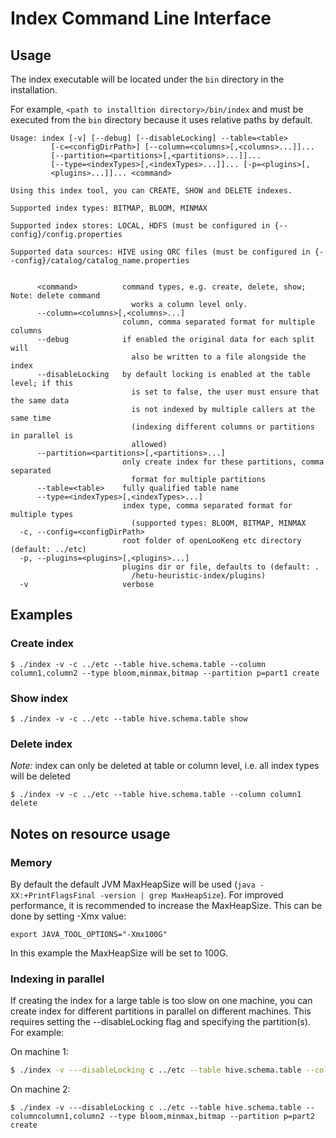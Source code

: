 # Index Command Line Interface

## Usage

The index executable will be located under the `bin` directory in the installation. 

For example, `<path to installtion directory>/bin/index` and must be executed from the `bin` directory because it uses relative paths by default.

```
Usage: index [-v] [--debug] [--disableLocking] --table=<table>
         [-c=<configDirPath>] [--column=<columns>[,<columns>...]]...
         [--partition=<partitions>[,<partitions>...]]...
         [--type=<indexTypes>[,<indexTypes>...]]... [-p=<plugins>[,
         <plugins>...]]... <command>

Using this index tool, you can CREATE, SHOW and DELETE indexes.

Supported index types: BITMAP, BLOOM, MINMAX

Supported index stores: LOCAL, HDFS (must be configured in {--config}/config.properties

Supported data sources: HIVE using ORC files (must be configured in {--config}/catalog/catalog_name.properties


      <command>          command types, e.g. create, delete, show; Note: delete command
                           works a column level only.
      --column=<columns>[,<columns>...]
                         column, comma separated format for multiple columns
      --debug            if enabled the original data for each split will
                           also be written to a file alongside the index
      --disableLocking   by default locking is enabled at the table level; if this
                           is set to false, the user must ensure that the same data
                           is not indexed by multiple callers at the same time
                           (indexing different columns or partitions in parallel is
                           allowed)
      --partition=<partitions>[,<partitions>...]
                         only create index for these partitions, comma separated
                           format for multiple partitions
      --table=<table>    fully qualified table name
      --type=<indexTypes>[,<indexTypes>...]
                         index type, comma separated format for multiple types
                           (supported types: BLOOM, BITMAP, MINMAX
  -c, --config=<configDirPath>
                         root folder of openLooKeng etc directory (default: ../etc)
  -p, --plugins=<plugins>[,<plugins>...]
                         plugins dir or file, defaults to (default: .
                           /hetu-heuristic-index/plugins)
  -v                     verbose
```

## Examples

### Create index

``` shell
$ ./index -v -c ../etc --table hive.schema.table --column column1,column2 --type bloom,minmax,bitmap --partition p=part1 create
```

### Show index

``` shell
$ ./index -v -c ../etc --table hive.schema.table show
```

### Delete index

*Note:* index can only be deleted at table or column level, i.e. all index types will be deleted

``` shell
$ ./index -v -c ../etc --table hive.schema.table --column column1 delete
```

## Notes on resource usage

### Memory

By default the default JVM MaxHeapSize will be used (`java -XX:+PrintFlagsFinal -version | grep MaxHeapSize`). For improved performance, it is recommended to increase the MaxHeapSize. This can be
done by setting -Xmx value:

``` shell
export JAVA_TOOL_OPTIONS="-Xmx100G"
```

In this example the MaxHeapSize will be set to 100G.

### Indexing in parallel

If creating the index for a large table is too slow on one machine, you can create index for different partitions in parallel on different machines. This requires setting the --disableLocking flag and specifying the partition(s). For example:

On machine 1:

``` bash 
$ ./index -v ---disableLocking c ../etc --table hive.schema.table --columncolumn1,column2 --type bloom,minmax,bitmap --partition p=part1 create
```

On machine 2:

``` shell
$ ./index -v ---disableLocking c ../etc --table hive.schema.table --columncolumn1,column2 --type bloom,minmax,bitmap --partition p=part2 create
```
